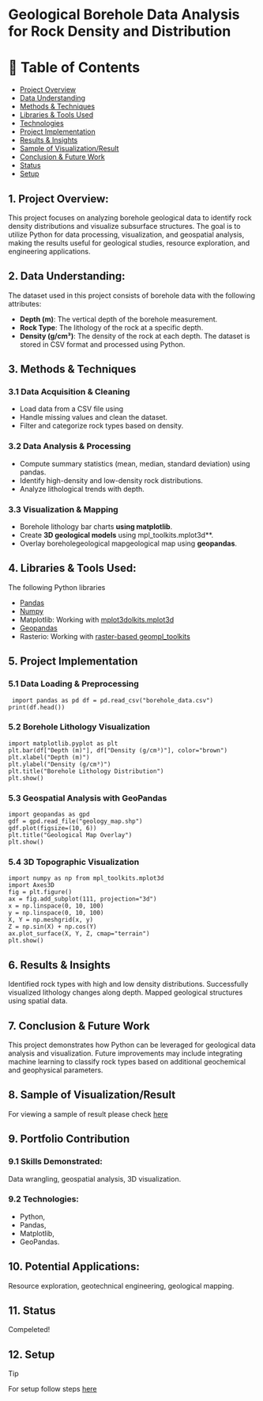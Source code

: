 # Geological Borehole Data Analysis for Rock Density and Distribution
# 📝 Table of Contents
- [Project Overview](#Overview)
- [Data Understanding](#data_undestanding)
- [Methods & Techniques](#Methods)
- [Libraries & Tools Used](#libs)
- [Technologies](#techs)
- [Project Implementation](#Implementation)
- [Results & Insights](#Insights)
- [Sample of Visualization/Result](#sample)
- [Conclusion & Future Work](#Conclusion)
- [Status](#status)
- [Setup](#setup)





## 1. Project Overview: <a name = "Overview"></a>
This project focuses on analyzing borehole geological data to identify rock density distributions and visualize subsurface structures. The goal is to utilize Python for data processing, visualization, and geospatial analysis, making the results useful for geological studies, resource exploration, and engineering applications. 

## 2. Data Understanding: <a name="data_undestanding"></a>
The dataset used in this project consists of borehole data with the following attributes: 
- **Depth (m)**: The vertical depth of the borehole measurement.
- **Rock Type**: The lithology of the rock at a specific depth.
- **Density (g/cm³)**: The density of the rock at each depth. The dataset is stored in CSV format and processed using Python. 

## 3. Methods & Techniques <a name = "Methods"></a>
### 3.1 Data Acquisition & Cleaning 
- Load data from a CSV file using
- Handle missing values and clean the dataset.
- Filter and categorize rock types based on density.
  
### 3.2 Data Analysis & Processing 
- Compute summary statistics (mean, median, standard deviation) using pandas.
- Identify high-density and low-density rock distributions.
- Analyze lithological trends with depth.
  
### 3.3 Visualization & Mapping
- Borehole lithology bar charts **using matplotlib**. 
- Create **3D geological models** using mpl_toolkits.mplot3d**.
- Overlay boreholegeological mapgeological map using **geopandas**.


## 4. Libraries & Tools Used: <a name = "libs"></a>
The following Python libraries 
- [Pandas](https://pandas.pydata.org/)
- [Numpy](https://numpy.org/)
- Matplotlib: Working with [mplot3dolkits.mplot3d](https://matplotlib.org/stable/api/toolkits/mplot3d.html)
- [Geopandas](https://geopandas.org/en/stable/docs/user_guide/data_structures.html)  
- Rasterio: Working with [raster-based geompl_toolkits](https://pythonhosted.org/rasterstats/)

## 5. Project Implementation <a name = "Implementation"></a>
### 5.1 Data Loading & Preprocessing 
```
 import pandas as pd df = pd.read_csv("borehole_data.csv") print(df.head()) 
```
### 5.2 Borehole Lithology Visualization
```
import matplotlib.pyplot as plt
plt.bar(df["Depth (m)"], df["Density (g/cm³)"], color="brown") 
plt.xlabel("Depth (m)") 
plt.ylabel("Density (g/cm³)") 
plt.title("Borehole Lithology Distribution") 
plt.show() 
```

### 5.3 Geospatial Analysis with GeoPandas
```
import geopandas as gpd
gdf = gpd.read_file("geology_map.shp") 
gdf.plot(figsize=(10, 6)) 
plt.title("Geological Map Overlay") 
plt.show() 
```

### 5.4 3D Topographic Visualization
```
import numpy as np from mpl_toolkits.mplot3d
import Axes3D 
fig = plt.figure() 
ax = fig.add_subplot(111, projection="3d") 
x = np.linspace(0, 10, 100) 
y = np.linspace(0, 10, 100) 
X, Y = np.meshgrid(x, y) 
Z = np.sin(X) + np.cos(Y) 
ax.plot_surface(X, Y, Z, cmap="terrain") 
plt.show() 
```

## 6. Results & Insights <a name = "Insights"></a>
Identified rock types with high and low density distributions.
Successfully visualized lithology changes along depth.
Mapped geological structures using spatial data.

## 7. Conclusion & Future Work <a name = "Conclusion"></a>
This project demonstrates how Python can be leveraged for geological data analysis and visualization. Future improvements may include integrating machine learning to classify rock types based on additional geochemical and geophysical parameters.

## 8. Sample of Visualization/Result  <a name ="sample"></a>
For viewing a sample of result please check [here]()

## 9. Portfolio Contribution
### 9.1 Skills Demonstrated: 
Data wrangling, geospatial analysis, 3D visualization.

### 9.2 Technologies: <a name = "techs"></a>
- Python, 
- Pandas,
- Matplotlib,
- GeoPandas.

## 10. Potential Applications: 
Resource exploration, geotechnical engineering, geological mapping.

## 11. Status <a name="status"><a/>
Compeleted!
## 12. Setup <a name="setup"><a/>
> [!Tip]
> For setup follow steps [here](https://github.com/soorisani/Borehole_Rock_Density_Distribution/commit/acacf0a6650e39526e8c05e52b96fc9c01854176)



